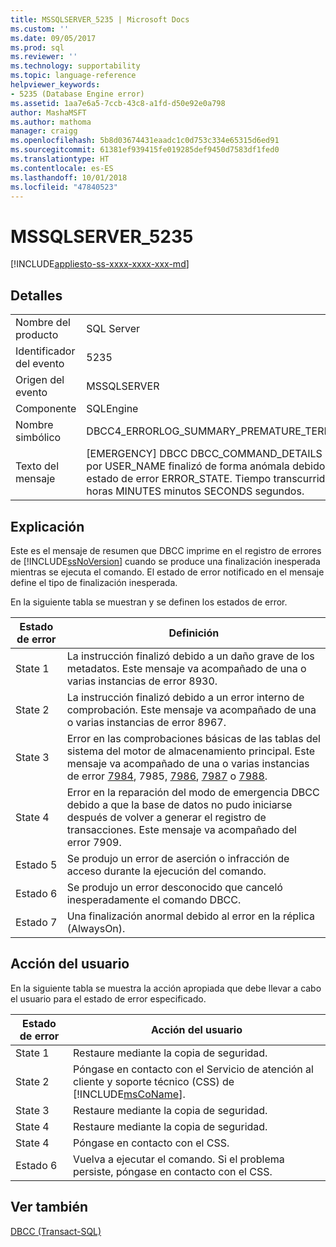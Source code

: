 ```yaml
---
title: MSSQLSERVER_5235 | Microsoft Docs
ms.custom: ''
ms.date: 09/05/2017
ms.prod: sql
ms.reviewer: ''
ms.technology: supportability
ms.topic: language-reference
helpviewer_keywords:
- 5235 (Database Engine error)
ms.assetid: 1aa7e6a5-7ccb-43c8-a1fd-d50e92e0a798
author: MashaMSFT
ms.author: mathoma
manager: craigg
ms.openlocfilehash: 5b8d03674431eaadc1c0d753c334e65315d6ed91
ms.sourcegitcommit: 61381ef939415fe019285def9450d7583df1fed0
ms.translationtype: HT
ms.contentlocale: es-ES
ms.lasthandoff: 10/01/2018
ms.locfileid: "47840523"
---
```

# <a name="mssqlserver5235"></a>MSSQLSERVER_5235
[!INCLUDE[appliesto-ss-xxxx-xxxx-xxx-md](../../includes/appliesto-ss-xxxx-xxxx-xxx-md.md)]
  
## <a name="details"></a>Detalles  
  
|||  
|-|-|  
|Nombre del producto|SQL Server|  
|Identificador del evento|5235|  
|Origen del evento|MSSQLSERVER|  
|Componente|SQLEngine|  
|Nombre simbólico|DBCC4_ERRORLOG_SUMMARY_PREMATURE_TERMINATION|  
|Texto del mensaje|[EMERGENCY] DBCC DBCC_COMMAND_DETAILS ejecutado por USER_NAME finalizó de forma anómala debido a un estado de error ERROR_STATE. Tiempo transcurrido: HOURS horas MINUTES minutos SECONDS segundos.|  
  
## <a name="explanation"></a>Explicación  
Este es el mensaje de resumen que DBCC imprime en el registro de errores de [!INCLUDE[ssNoVersion](../../includes/ssnoversion-md.md)] cuando se produce una finalización inesperada mientras se ejecuta el comando. El estado de error notificado en el mensaje define el tipo de finalización inesperada.  
  
En la siguiente tabla se muestran y se definen los estados de error.  
  
|Estado de error|Definición|  
|---------------|--------------|  
|State 1|La instrucción finalizó debido a un daño grave de los metadatos. Este mensaje va acompañado de una o varias instancias de error 8930.|  
|State 2|La instrucción finalizó debido a un error interno de comprobación. Este mensaje va acompañado de una o varias instancias de error 8967.|  
|State 3|Error en las comprobaciones básicas de las tablas del sistema del motor de almacenamiento principal. Este mensaje va acompañado de una o varias instancias de error [7984](../../relational-databases/errors-events/mssqlserver-7984-database-engine-error.md), 7985, [7986](~/relational-databases/errors-events/mssqlserver-7986-database-engine-error.md), [7987](~/relational-databases/errors-events/mssqlserver-7987-database-engine-error.md) o [7988](~/relational-databases/errors-events/mssqlserver-7988-database-engine-error.md).|  
|State 4|Error en la reparación del modo de emergencia DBCC debido a que la base de datos no pudo iniciarse después de volver a generar el registro de transacciones. Este mensaje va acompañado del error 7909.|  
|Estado 5|Se produjo un error de aserción o infracción de acceso durante la ejecución del comando.|  
|Estado 6|Se produjo un error desconocido que canceló inesperadamente el comando DBCC.|  
|Estado 7|Una finalización anormal debido al error en la réplica (AlwaysOn).|  
  
## <a name="user-action"></a>Acción del usuario  
En la siguiente tabla se muestra la acción apropiada que debe llevar a cabo el usuario para el estado de error especificado.  
  
|Estado de error|Acción del usuario|  
|---------------|---------------|  
|State 1|Restaure mediante la copia de seguridad.|  
|State 2|Póngase en contacto con el Servicio de atención al cliente y soporte técnico (CSS) de [!INCLUDE[msCoName](../../includes/msconame-md.md)].|  
|State 3|Restaure mediante la copia de seguridad.|  
|State 4|Restaure mediante la copia de seguridad.|  
|State 4|Póngase en contacto con el CSS.|  
|Estado 6|Vuelva a ejecutar el comando. Si el problema persiste, póngase en contacto con el CSS.|  
  
## <a name="see-also"></a>Ver también  
[DBCC &#40;Transact-SQL&#41;](~/t-sql/database-console-commands/dbcc-transact-sql.md)  
  

